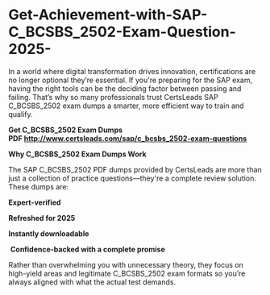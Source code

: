 # Get-Achievement-with-SAP-C_BCSBS_2502-Exam-Question-2025-
<p>In a world where digital transformation drives innovation, certifications are no longer optional they&rsquo;re essential. If you&#39;re preparing for the SAP exam, having the right tools can be the deciding factor between passing and failing. That&rsquo;s why so many professionals trust CertsLeads SAP C_BCSBS_2502 exam dumps a smarter, more efficient way to train and qualify.</p> <p><strong>Get C_BCSBS_2502 Exam Dumps PDF&nbsp;<a href="http://www.certsleads.com/sap/c_bcsbs_2502-exam-questions">http://www.certsleads.com/sap/c_bcsbs_2502-exam-questions</a></strong></p> <p><strong>Why C_BCSBS_2502 Exam Dumps Work</strong></p> <p>The SAP C_BCSBS_2502 PDF dumps provided by CertsLeads are more than just a collection of practice questions&mdash;they&#39;re a complete review solution. These dumps are:</p> <p><strong>Expert-verified</strong></p> <p><strong>Refreshed for 2025</strong></p> <p><strong>Instantly downloadable</strong></p> <p>&nbsp;<strong>Confidence-backed with a complete promise</strong></p> <p>Rather than overwhelming you with unnecessary theory, they focus on high-yield areas and legitimate C_BCSBS_2502 exam formats so you&rsquo;re always aligned with what the actual test demands.</p> <p>&nbsp;</p>
